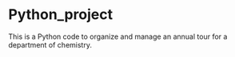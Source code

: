 # Python_project
This is a Python code to organize and manage an annual tour for a department of chemistry.
